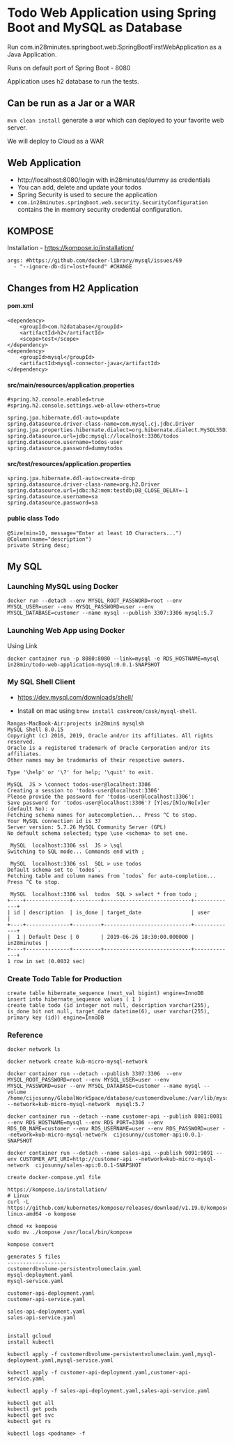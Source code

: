 # Todo Web Application using Spring Boot and MySQL as Database

Run com.in28minutes.springboot.web.SpringBootFirstWebApplication as a Java Application.

Runs on default port of Spring Boot - 8080

Application uses h2 database to run the tests.


## Can be run as a Jar or a WAR

`mvn clean install` generate a war which can deployed to your favorite web server.

We will deploy to Cloud as a WAR

## Web Application

- http://localhost:8080/login with in28minutes/dummy as credentials
- You can add, delete and update your todos
- Spring Security is used to secure the application
- `com.in28minutes.springboot.web.security.SecurityConfiguration` contains the in memory security credential configuration.


## KOMPOSE 
Installation - https://kompose.io/installation/

```
args: #https://github.com/docker-library/mysql/issues/69
  - "--ignore-db-dir=lost+found" #CHANGE
```
## Changes from H2 Application

#### pom.xml

```
<dependency>
	<groupId>com.h2database</groupId>
	<artifactId>h2</artifactId>
	<scope>test</scope>
</dependency>
<dependency>
	<groupId>mysql</groupId>
	<artifactId>mysql-connector-java</artifactId>
</dependency>
```

#### src/main/resources/application.properties

```
#spring.h2.console.enabled=true
#spring.h2.console.settings.web-allow-others=true

spring.jpa.hibernate.ddl-auto=update
spring.datasource.driver-class-name=com.mysql.cj.jdbc.Driver
spring.jpa.properties.hibernate.dialect=org.hibernate.dialect.MySQL55Dialect
spring.datasource.url=jdbc:mysql://localhost:3306/todos
spring.datasource.username=todos-user
spring.datasource.password=dummytodos
```

#### src/test/resources/application.properties

```
spring.jpa.hibernate.ddl-auto=create-drop
spring.datasource.driver-class-name=org.h2.Driver
spring.datasource.url=jdbc:h2:mem:testdb;DB_CLOSE_DELAY=-1
spring.datasource.username=sa
spring.datasource.password=sa
```

#### public class Todo

```
@Size(min=10, message="Enter at least 10 Characters...")
@Column(name="description")
private String desc;
```
## My SQL

### Launching MySQL using Docker

```
docker run --detach --env MYSQL_ROOT_PASSWORD=root --env MYSQL_USER=user --env MYSQL_PASSWORD=user --env MYSQL_DATABASE=customer --name mysql --publish 3307:3306 mysql:5.7
```

### Launching Web App using Docker

Using Link

```
docker container run -p 8080:8080 --link=mysql -e RDS_HOSTNAME=mysql  in28min/todo-web-application-mysql:0.0.1-SNAPSHOT
```


### My SQL Shell Client

- https://dev.mysql.com/downloads/shell/

- Install on mac using `brew install caskroom/cask/mysql-shell`.


```
Rangas-MacBook-Air:projects in28min$ mysqlsh
MySQL Shell 8.0.15
Copyright (c) 2016, 2019, Oracle and/or its affiliates. All rights reserved.
Oracle is a registered trademark of Oracle Corporation and/or its affiliates.
Other names may be trademarks of their respective owners.

Type '\help' or '\?' for help; '\quit' to exit.

MySQL  JS > \connect todos-user@localhost:3306
Creating a session to 'todos-user@localhost:3306'
Please provide the password for 'todos-user@localhost:3306': 
Save password for 'todos-user@localhost:3306'? [Y]es/[N]o/Ne[v]er (default No): v
Fetching schema names for autocompletion... Press ^C to stop.
Your MySQL connection id is 37
Server version: 5.7.26 MySQL Community Server (GPL)
No default schema selected; type \use <schema> to set one.

 MySQL  localhost:3306 ssl  JS > \sql
Switching to SQL mode... Commands end with ;

 MySQL  localhost:3306 ssl  SQL > use todos
Default schema set to `todos`.
Fetching table and column names from `todos` for auto-completion... Press ^C to stop.

 MySQL  localhost:3306 ssl  todos  SQL > select * from todo ;
+----+--------------+---------+----------------------------+-------------+
| id | description  | is_done | target_date                | user        |
+----+--------------+---------+----------------------------+-------------+
|  1 | Default Desc | 0       | 2019-06-26 18:30:00.000000 | in28minutes |
+----+--------------+---------+----------------------------+-------------+
1 row in set (0.0032 sec)

```

### Create Todo Table for Production

```
create table hibernate_sequence (next_val bigint) engine=InnoDB
insert into hibernate_sequence values ( 1 )
create table todo (id integer not null, description varchar(255), is_done bit not null, target_date datetime(6), user varchar(255), primary key (id)) engine=InnoDB
```


### Reference
```
docker network ls

docker network create kub-micro-mysql-network

docker container run --detach --publish 3307:3306  --env MYSQL_ROOT_PASSWORD=root --env MYSQL_USER=user --env MYSQL_PASSWORD=user --env MYSQL_DATABASE=customer --name mysql --volume /home/cijosunny/GlobalWorkSpace/database/customerdbvolume:/var/lib/mysql --network=kub-micro-mysql-network  mysql:5.7

docker container run --detach --name customer-api --publish 8081:8081 --env RDS_HOSTNAME=mysql --env RDS_PORT=3306 --env RDS_DB_NAME=customer --env RDS_USERNAME=user --env RDS_PASSWORD=user --network=kub-micro-mysql-network  cijosunny/customer-api:0.0.1-SNAPSHOT

docker container run --detach --name sales-api --publish 9091:9091 --env CUSTOMER_API_URI=http://customer-api --network=kub-micro-mysql-network  cijosunny/sales-api:0.0.1-SNAPSHOT

create docker-compose.yml file

https://kompose.io/installation/
# Linux
curl -L https://github.com/kubernetes/kompose/releases/download/v1.19.0/kompose-linux-amd64 -o kompose

chmod +x kompose
sudo mv ./kompose /usr/local/bin/kompose

kompose convert

generates 5 files
-------------------
customerdbvolume-persistentvolumeclaim.yaml
mysql-deployment.yaml
mysql-service.yaml

customer-api-deployment.yaml  
customer-api-service.yaml           

sales-api-deployment.yaml
sales-api-service.yaml


install gcloud
install kubectl

kubectl apply -f customerdbvolume-persistentvolumeclaim.yaml,mysql-deployment.yaml,mysql-service.yaml

kubectl apply -f customer-api-deployment.yaml,customer-api-service.yaml

kubectl apply -f sales-api-deployment.yaml,sales-api-service.yaml

kubectl get all
kubectl get pods
kubectl get svc
kubectl get rs

kubectl logs <podname> -f


```